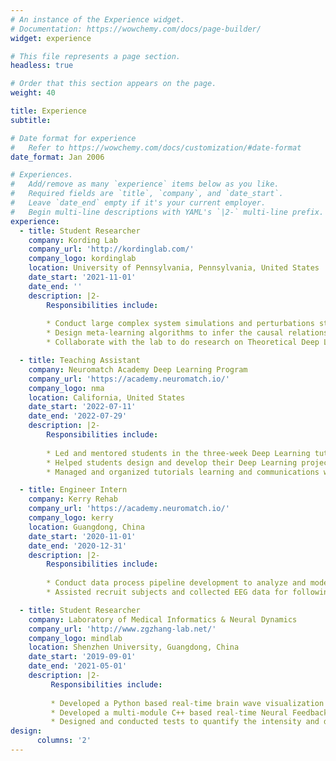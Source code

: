 ```yaml
---
# An instance of the Experience widget.
# Documentation: https://wowchemy.com/docs/page-builder/
widget: experience

# This file represents a page section.
headless: true

# Order that this section appears on the page.
weight: 40

title: Experience
subtitle:

# Date format for experience
#   Refer to https://wowchemy.com/docs/customization/#date-format
date_format: Jan 2006

# Experiences.
#   Add/remove as many `experience` items below as you like.
#   Required fields are `title`, `company`, and `date_start`.
#   Leave `date_end` empty if it's your current employer.
#   Begin multi-line descriptions with YAML's `|2-` multi-line prefix.
experience:
  - title: Student Researcher
    company: Kording Lab
    company_url: 'http://kordinglab.com/'
    company_logo: kordinglab
    location: University of Pennsylvania, Pennsylvania, United States
    date_start: '2021-11-01'
    date_end: ''
    description: |2-
        Responsibilities include:
        
        * Conduct large complex system simulations and perturbations studies on NMOS6502 microprocessor.
        * Design meta-learning algorithms to infer the causal relationships between system parameters.
        * Collaborate with the lab to do research on Theoretical Deep Learning and Causal Inference.

  - title: Teaching Assistant
    company: Neuromatch Academy Deep Learning Program
    company_url: 'https://academy.neuromatch.io/'
    company_logo: nma
    location: California, United States
    date_start: '2022-07-11'
    date_end: '2022-07-29'
    description: |2-
        Responsibilities include:
        
        * Led and mentored students in the three-week Deep Learning tutorials study.
        * Helped students design and develop their Deep Learning projects based on Computer Vision.
        * Managed and organized tutorials learning and communications with mentors and students.

  - title: Engineer Intern
    company: Kerry Rehab
    company_url: 'https://academy.neuromatch.io/'
    company_logo: kerry
    location: Guangdong, China
    date_start: '2020-11-01'
    date_end: '2020-12-31'
    description: |2-
        Responsibilities include:
        
        * Conduct data process pipeline development to analyze and model the EEG data.
        * Assisted recruit subjects and collected EEG data for following neural feedback analysis.

  - title: Student Researcher
    company: Laboratory of Medical Informatics & Neural Dynamics
    company_url: 'http://www.zgzhang-lab.net/'
    company_logo: mindlab
    location: Shenzhen University, Guangdong, China
    date_start: '2019-09-01'
    date_end: '2021-05-01'
    description: |2-
         Responsibilities include:
    
         * Developed a Python based real-time brain wave visualization tool for host computer
         * Developed a multi-module C++ based real-time Neural Feedback System on OpenBCI
         * Designed and conducted tests to quantify the intensity and depth of the system’s modulation of brain wave
design:
      columns: '2'
---
```

